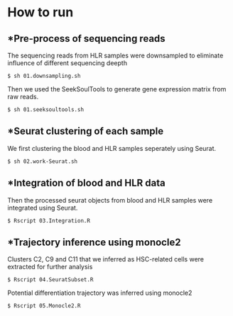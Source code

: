 
# How to run

## *Pre-process of sequencing reads

The sequencing reads from HLR samples were downsampled to eliminate influence of different sequencing deepth 
```shell
$ sh 01.downsampling.sh
```

Then we used the SeekSoulTools to generate gene expression matrix from raw reads.
```shell
$ sh 01.seeksoultools.sh
```

## *Seurat clustering of each sample

We first clustering the blood and HLR samples seperately using Seurat.
```shell
$ sh 02.work-Seurat.sh
```

## *Integration of blood and HLR data

Then the processed seurat objects from blood and HLR samples were integrated using Seurat.
```shell
$ Rscript 03.Integration.R
```

## *Trajectory inference using monocle2

Clusters C2, C9 and C11 that we inferred as HSC-related cells were extracted for further analysis
```shell
$ Rscript 04.SeuratSubset.R
```

Potential differentiation trajectory was inferred using monocle2
```shell
$ Rscript 05.Monocle2.R
```

